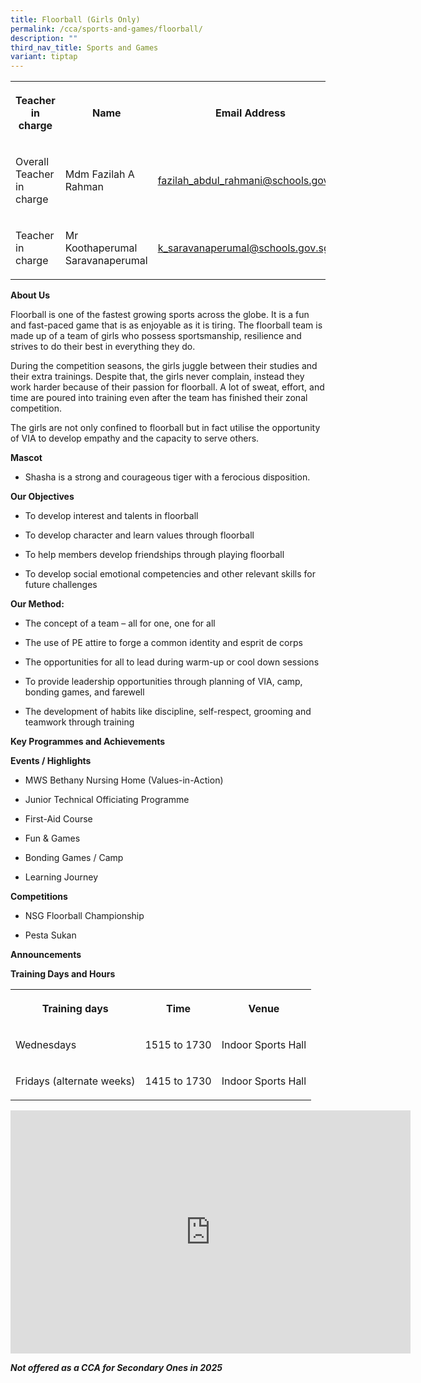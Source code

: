 ```yaml
---
title: Floorball (Girls Only)
permalink: /cca/sports-and-games/floorball/
description: ""
third_nav_title: Sports and Games
variant: tiptap
---
```

<table style="minWidth: 75px">
<colgroup>
<col>
<col>
<col>
</colgroup>
<tbody>
<tr>
<th rowspan="1" colspan="1">
<p>Teacher in charge</p>
</th>
<th rowspan="1" colspan="1">
<p>Name</p>
</th>
<th rowspan="1" colspan="1">
<p>Email Address</p>
</th>
</tr>
<tr>
<td rowspan="1" colspan="1">
<p>Overall Teacher in charge</p>
</td>
<td rowspan="1" colspan="1">
<p>Mdm Fazilah A Rahman</p>
</td>
<td rowspan="1" colspan="1">
<p><a href="mailto:fazilah_abdul_rahmani@schools.gov.sg" rel="noopener noreferrer nofollow" target="_blank">fazilah_abdul_rahmani@schools.gov.sg</a>
</p>
</td>
</tr>
<tr>
<td rowspan="1" colspan="1">
<p>Teacher in charge</p>
</td>
<td rowspan="1" colspan="1">
<p>Mr Koothaperumal Saravanaperumal</p>
</td>
<td rowspan="1" colspan="1">
<p><a href="mailto:k_saravanaperumal@schools.gov.sg" rel="noopener noreferrer nofollow" target="_blank">k_saravanaperumal@schools.gov.sg</a>
</p>
</td>
</tr>
</tbody>
</table>
<p><strong>About Us</strong>
</p>
<p>Floorball is one of the fastest growing sports across the globe. It is
a fun and fast-paced game that is as enjoyable as it is tiring. The floorball
team is made up of a team of girls who possess sportsmanship, resilience
and strives to do their best in everything they do.</p>
<p>During the competition seasons, the girls juggle between their studies
and their extra trainings. Despite that, the girls never complain, instead
they work harder because of their passion for floorball. A lot of sweat,
effort, and time are poured into training even after the team has finished
their zonal competition.</p>
<p>The girls are not only confined to floorball but in fact utilise the opportunity
of VIA to develop empathy and the capacity to serve others.</p>
<p><strong>Mascot</strong>
</p>
<ul data-tight="true" class="tight">
<li>
<p>Shasha is a strong and courageous tiger with a ferocious disposition.</p>
</li>
</ul>
<p><strong>Our Objectives</strong>
</p>
<ul data-tight="true" class="tight">
<li>
<p>To develop interest and talents in floorball</p>
</li>
<li>
<p>To develop character and learn values through floorball</p>
</li>
<li>
<p>To help members develop friendships through playing floorball</p>
</li>
<li>
<p>To develop social emotional competencies and other relevant skills for
future challenges</p>
</li>
</ul>
<p><strong>Our Method:</strong>
</p>
<ul data-tight="true" class="tight">
<li>
<p>The concept of a team – all for one, one for all</p>
</li>
<li>
<p>The use of PE attire to forge a common identity and esprit de corps</p>
</li>
<li>
<p>The opportunities for all to lead during warm-up or cool down sessions</p>
</li>
<li>
<p>To provide leadership opportunities through planning of VIA, camp, bonding
games, and farewell</p>
</li>
<li>
<p>The development of habits like discipline, self-respect, grooming and
teamwork through training</p>
</li>
</ul>
<p><strong>Key Programmes and Achievements</strong>
</p>
<p><strong>Events / Highlights</strong>
</p>
<ul data-tight="true" class="tight">
<li>
<p>MWS Bethany Nursing Home (Values-in-Action)</p>
</li>
<li>
<p>Junior Technical Officiating Programme</p>
</li>
<li>
<p>First-Aid Course</p>
</li>
<li>
<p>Fun &amp; Games</p>
</li>
<li>
<p>Bonding Games / Camp</p>
</li>
<li>
<p>Learning Journey</p>
</li>
</ul>
<p><strong>Competitions</strong>
</p>
<ul data-tight="true" class="tight">
<li>
<p>NSG Floorball Championship</p>
</li>
<li>
<p>Pesta Sukan</p>
</li>
</ul>
<p><strong>Announcements</strong>
</p>
<p><strong>Training Days and Hours</strong>
</p>
<table style="minWidth: 75px">
<colgroup>
<col>
<col>
<col>
</colgroup>
<tbody>
<tr>
<th rowspan="1" colspan="1">
<p>Training days</p>
</th>
<th rowspan="1" colspan="1">
<p>Time</p>
</th>
<th rowspan="1" colspan="1">
<p>Venue</p>
</th>
</tr>
<tr>
<td rowspan="1" colspan="1">
<p>Wednesdays</p>
</td>
<td rowspan="1" colspan="1">
<p>1515 to 1730</p>
</td>
<td rowspan="1" colspan="1">
<p>Indoor Sports Hall</p>
</td>
</tr>
<tr>
<td rowspan="1" colspan="1">
<p>Fridays (alternate weeks)</p>
</td>
<td rowspan="1" colspan="1">
<p>1415 to 1730</p>
</td>
<td rowspan="1" colspan="1">
<p>Indoor Sports Hall</p>
</td>
</tr>
</tbody>
</table>
<div class="iframe-wrapper">
<iframe height="389" width="640" allowfullscreen="true" frameborder="0" src="https://docs.google.com/presentation/d/e/2PACX-1vSpQ9oo1cl34fK4dQOfG4KPOSuM-SUyQM3X1YKktvnbGo0279gJ9vlIP4yI99Hzzg/embed?start=false&amp;loop=false&amp;delayms=3000"></iframe>
</div>
<p><strong><em>Not offered as a CCA for Secondary Ones in 2025</em></strong>
</p>